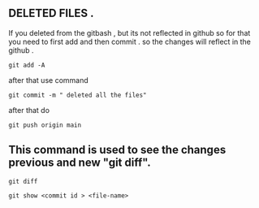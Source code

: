 ## DELETED FILES .
If you deleted from the gitbash , but its not reflected in github so for that you need to first add and then commit . 
so the changes will reflect in the github .
````
git add -A 
````

after that use command 

````
git commit -m " deleted all the files"
````
after that do 

````
git push origin main
````
## This command is used to see the changes previous and new "git diff".

````
git diff
````
````
git show <commit id > <file-name>
````
